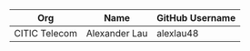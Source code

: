 | Org                    | Name                                      | GitHub Username        |
| -----------------------| ------------------------------------------| -----------------------|
| CITIC Telecom | Alexander Lau | alexlau48 |
